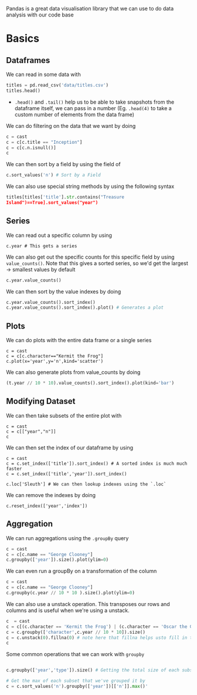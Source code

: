 
Pandas is a great data visualisation library that we can use to do data analysis with our code base

# Basics

## Dataframes

We can read in some data with 

```python
titles = pd.read_csv('data/titles.csv')
titles.head()
```

- `.head()` and `.tail()` help us to be able to take snapshots from the dataframe itself, we can pass in a number (Eg. `.head(4)` to take a custom number of elements from the data frame)

We can do filtering on the data that we want by doing

```python
c = cast
c = c[c.title == "Inception"]
c = c[c.n.isnull()]
c
```

We can then sort by a field by using the field of 

```python
c.sort_values('n') # Sort by a Field
```

We can also use special string methods by using the following syntax
```python
titles[titles['title'].str.contains("Treasure
Island")==True].sort_values("year")
```
## Series

We can read out a specific column by using 

```
c.year # This gets a series
```

We can also get out the specific counts for this specific field by using `value_counts()`. Note that this gives a sorted series, so we'd get the largest -> smallest values by default

```python
c.year.value_counts()
```

We can then sort by the value indexes by doing

```python
c.year.value_counts().sort_index()
c.year.value_counts().sort_index().plot() # Generates a plot
```

## Plots

We can do plots with the entire data frame or a single series

```
c = cast
c = c[c.character=="Kermit the Frog"]
c.plot(x='year',y='n',kind='scatter')
```

We can also generate plots from value_counts by doing

```python
(t.year // 10 * 10).value_counts().sort_index().plot(kind='bar')
```

## Modifying Dataset

We can then take subsets of the entire plot with 

```
c = cast
c = c[["year","n"]]
c
```

We can then set the index of our dataframe by using 

```
c = cast
c = c.set_index(['title']).sort_index() # A sorted index is much much faster
c = c.set_index(['title','year']).sort_index()

c.loc['Sleuth'] # We can then lookup indexes using the `.loc`
```

We can remove the indexes by doing
```
c.reset_index(['year','index'])
```


## Aggregation

We can run aggregations using the `.groupBy`  query

```python
c = cast
c = c[c.name == "George Clooney"]
c.groupby(['year']).size().plot(ylim=0)
```

We can even run a groupBy on a transformation of the column

```python
c = cast
c = c[c.name == "George Clooney"]
c.groupby(c.year // 10 * 10 ).size().plot(ylim=0)
```

We can also use a unstack operation. This transposes our rows and columns and is useful when we're using a unstack.

```python
c  = cast
c = c[(c.character == 'Kermit the Frog') | (c.character == 'Oscar the Grouch')]
c = c.groupby(['character',c.year // 10 * 10]).size()
c = c.unstack(0).fillna(0) # note here that fillna helps usto fill in the values
c
```

Some common operations that we can work with `groupby`

```python

c.groupby(['year','type']).size() # Getting the total size of each subset

# Get the max of each subset that we've grouped it by
c = c.sort_values('n').groupby(['year'])[['n']].max()'

```



